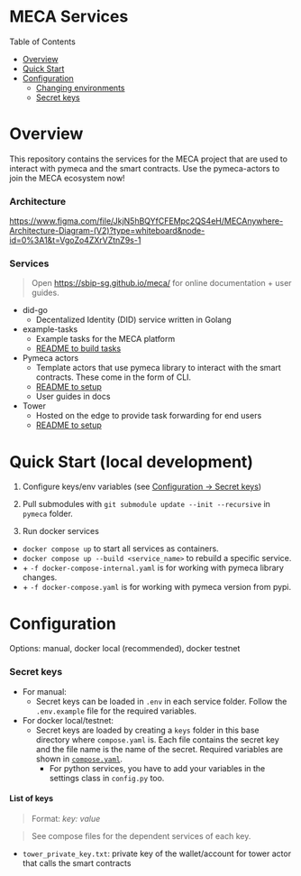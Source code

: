 # MECA Services

Table of Contents

* [Overview](#overview)
* [Quick Start](#quick-start)
* [Configuration](#configuration)
    * [Changing environments](#changing-environments)
    * [Secret keys](#secret-keys)


# Overview

This repository contains the services for the MECA project that are used to interact with pymeca and the smart contracts. Use the pymeca-actors to join the MECA ecosystem now! 

### Architecture

https://www.figma.com/file/JkjN5hBQYfCFEMpc2QS4eH/MECAnywhere-Architecture-Diagram-(V2)?type=whiteboard&node-id=0%3A1&t=VgoZo4ZXrVZtnZ9s-1

### Services

> Open https://sbip-sg.github.io/meca/ for online documentation + user guides.

- did-go
    - Decentalized Identity (DID) service written in Golang
- example-tasks
    - Example tasks for the MECA platform
    - [README to build tasks](example-tasks/README.md)
- Pymeca actors
    - Template actors that use pymeca library to interact with the smart contracts. These come in the form of CLI.
    - [README to setup](pymeca-actors/README.md)
    - User guides in docs
- Tower
    - Hosted on the edge to provide task forwarding for end users
    - [README to setup](tower/README.md)

# Quick Start (local development)
1. Configure keys/env variables (see [Configuration -> Secret keys](#secret-keys))

2. Pull submodules with `git submodule update --init --recursive` in `pymeca` folder.

3. Run docker services
- `docker compose up` to start all services as containers. 
- `docker compose up --build <service_name>` to rebuild a specific service.
- \+ `-f docker-compose-internal.yaml` is for working with pymeca library changes.
- \+ `-f docker-compose.yaml` is for working with pymeca version from pypi.

# Configuration

Options: manual, docker local (recommended), docker testnet

### Secret keys
- For manual:
    - Secret keys can be loaded in `.env` in each service folder. Follow the `.env.example` file for the required variables. 
- For docker local/testnet:
    - Secret keys are loaded by creating a `keys` folder in this base directory where `compose.yaml` is. Each file contains the secret key and the file name is the name of the secret. Required variables are shown in [`compose.yaml`](compose.yaml). 
        - For python services, you have to add your variables in the settings class in `config.py` too.

#### List of keys
> Format: _key: value_

> See compose files for the dependent services of each key.
- `tower_private_key.txt`: private key of the wallet/account for tower actor that calls the smart contracts
